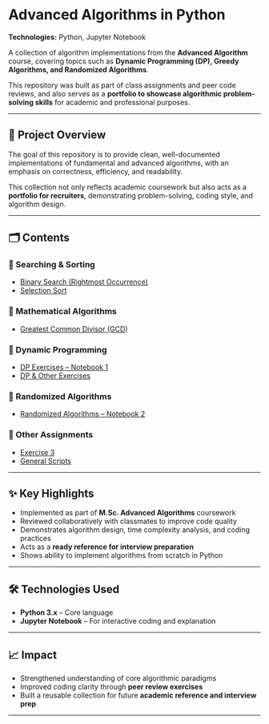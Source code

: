 # Advanced Algorithms in Python

**Technologies:** Python, Jupyter Notebook  

A collection of algorithm implementations from the **Advanced Algorithm** course, covering topics such as **Dynamic Programming (DP), Greedy Algorithms, and Randomized Algorithms**.  

This repository was built as part of class assignments and peer code reviews, and also serves as a **portfolio to showcase algorithmic problem-solving skills** for academic and professional purposes.

---

## 🚀 Project Overview

The goal of this repository is to provide clean, well-documented implementations of fundamental and advanced algorithms, with an emphasis on correctness, efficiency, and readability.  

This collection not only reflects academic coursework but also acts as a **portfolio for recruiters**, demonstrating problem-solving, coding style, and algorithm design.

---

## 🗂️ Contents

### 🔹 Searching & Sorting
- [Binary Search (Rightmost Occurrence)](./Binary_search_right_most_occurence.py)  
- [Selection Sort](./selection%20sort.py)  

### 🔹 Mathematical Algorithms
- [Greatest Common Divisor (GCD)](./GCD.py)  

### 🔹 Dynamic Programming
- [DP Exercises – Notebook 1](./MTCS-101-1.ipynb)  
- [DP & Other Exercises](./Mtcs-101-3.ipynb)  

### 🔹 Randomized Algorithms
- [Randomized Algorithms – Notebook 2](./MTCS-101-2(Randomized).ipynb)  

### 🔹 Other Assignments
- [Exercise 3](./MTCS-101-EXERCISE-3.ipynb)  
- [General Scripts](./mtcs_101.py)  

---

## ✨ Key Highlights

- Implemented as part of **M.Sc. Advanced Algorithms** coursework  
- Reviewed collaboratively with classmates to improve code quality  
- Demonstrates algorithm design, time complexity analysis, and coding practices  
- Acts as a **ready reference for interview preparation**  
- Shows ability to implement algorithms from scratch in Python  

---

## 🛠️ Technologies Used

- **Python 3.x** – Core language  
- **Jupyter Notebook** – For interactive coding and explanation  

---

## 📈 Impact

- Strengthened understanding of core algorithmic paradigms  
- Improved coding clarity through **peer review exercises**  
- Built a reusable collection for future **academic reference and interview prep**  

---
